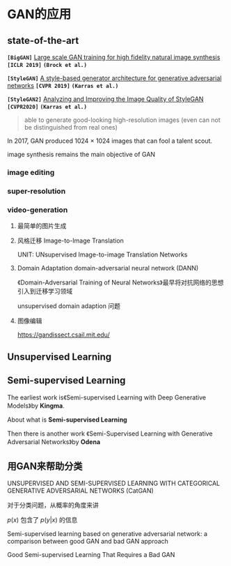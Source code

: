 # GAN的应用



## state-of-the-art

**`[BigGAN]`** [Large scale GAN training for high fidelity natural image synthesis](https://arxiv.org/abs/1809.11096) **`[ICLR 2019]`** **`(Brock et al.)`**

**`[StyleGAN]`** [A style-based generator architecture for generative adversarial networks](https://arxiv.org/abs/1812.04948) **`[CVPR 2019]`** **`(Karras et al.)`**

**`[StyleGAN2]`** [Analyzing and Improving the Image Quality of StyleGAN](https://arxiv.org/abs/1912.04958) **`[CVPR2020]`** **`(Karras et al.)`**

> able to generate good-looking high-resolution images (even can not be distinguished from real ones)





In 2017, GAN produced 1024 × 1024 images that can fool a talent scout.



image synthesis remains the main objective of GAN



### image editing

### super-resolution

### video-generation









1. 最简单的图片生成

2. 风格迁移 Image-to-Image Translation

   UNIT: UNsupervised Image-to-image Translation Networks

3. Domain Adaptation domain-adversarial neural network (DANN)

   《Domain-Adversarial Training of Neural Networks》最早将对抗网络的思想引入到迁移学习领域

   unsupervised domain adaption 问题

4. 图像编辑

   https://gandissect.csail.mit.edu/





## Unsupervised Learning







## Semi-supervised Learning

The earliest work is《Semi-supervised Learning with Deep Generative Models》by **Kingma**.

About what is **Semi-supervised Learning**

Then there is another work 《Semi-Supervised Learning with Generative Adversarial Networks》by **Odena**





## 用GAN来帮助分类

UNSUPERVISED AND SEMI-SUPERVISED LEARNING WITH CATEGORICAL GENERATIVE ADVERSARIAL NETWORKS (CatGAN)



对于分类问题，从概率的角度来讲

$p(x)$ 包含了 $p(y|x)$ 的信息



Semi-supervised learning based on generative adversarial network: a comparison between good GAN and bad GAN approach



Good Semi-supervised Learning That Requires a Bad GAN





